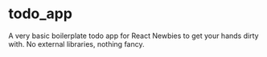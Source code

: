 # todo_app
A very basic boilerplate todo app for React Newbies to get your hands dirty with. No external libraries, nothing fancy.
